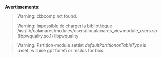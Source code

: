 **Avertissements:**
> Warning: ckbcomp not found.
> 
> Warning: Impossible de charger la bibliothèque /usr/lib/calamares/modules/users/libcalamares_viewmodule_users.so (libpwquality.so.1)
> libpwquality

> Warning: Partition-module settint *defaultPartitiononTableType* is unset, will use gpt for efi or msdos for bios.

